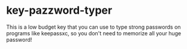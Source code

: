 # key-pazzword-typer
This is a low budget key that you can use to type strong passwords on programs like keepassxc, so you don't need to memorize all your huge password!

